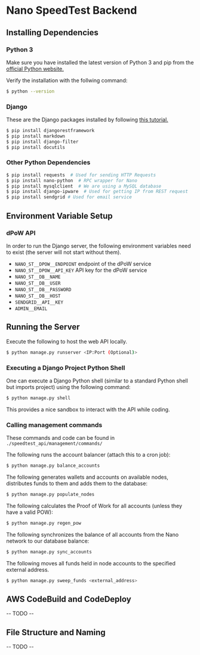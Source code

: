 # Nano SpeedTest Backend

## Installing Dependencies

### Python 3

Make sure you have installed the latest version of Python 3 and pip from the [official Python website.](https://www.python.org/)

Verify the installation with the follwing command:

```sh
$ python --version
```

### Django

These are the Django packages installed by following [this tutorial.](https://www.django-rest-framework.org/#tutorial)

```sh
$ pip install djangorestframework
$ pip install markdown
$ pip install django-filter
$ pip install docutils
```

### Other Python Dependencies

```sh
$ pip install requests  # Used for sending HTTP Requests
$ pip install nano-python  # RPC wrapper for Nano
$ pip install mysqlclient  # We are using a MySQL database
$ pip install django-ipware  # Used for getting IP from REST request
$ pip install sendgrid # Used for email service
```

## Environment Variable Setup

### dPoW API

In order to run the Django server, the following environment variables need to exist (the server will not start without them).

* `NANO_ST__DPOW__ENDPOINT` endpoint of the dPoW service
* `NANO_ST__DPOW__API_KEY` API key for the dPoW service
* `NANO_ST__DB__NAME`
* `NANO_ST__DB__USER`
* `NANO_ST__DB__PASSWORD`
* `NANO_ST__DB__HOST`
* `SENDGRID__API__KEY`
* `ADMIN__EMAIL`

## Running the Server

Execute the following to host the web API locally.

```sh
$ python manage.py runserver <IP:Port (Optional)>
```

### Executing a Django Project Python Shell

One can execute a Django Python shell (similar to a standard Python shell but imports project) using the following command:

```sh
$ python manage.py shell
```

This provides a nice sandbox to interact with the API while coding.

### Calling management commands

These commands and code can be found in `./speedtest_api/management/commands/`

The following runs the account balancer (attach this to a cron job):
```sh
$ python manage.py balance_accounts
```

The following generates wallets and accounts on available nodes, distributes funds to them and adds them to the database:
```sh
$ python manage.py populate_nodes
```

The following calculates the Proof of Work for all accounts (unless they have a valid POW):
```sh
$ python manage.py regen_pow
```

The following synchronizes the balance of all accounts from the Nano network to our database balance:
```sh
$ python manage.py sync_accounts
```

The following moves all funds held in node accounts to the specified external address.
```sh
$ python manage.py sweep_funds <external_address>
```

## AWS CodeBuild and CodeDeploy

-- TODO --

## File Structure and Naming

-- TODO --
